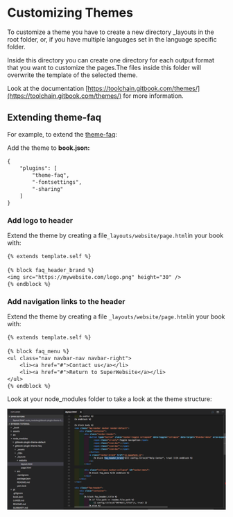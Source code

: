 # Customizing Themes

To customize a theme you have to create a new directory \_layouts in the root folder, or, if you have multiple languages set in the language specific folder.

Inside this directory you can create one directory for each output format that you want to customize the pages.The files inside this folder will overwrite the template of the selected theme.

Look at the documentation [https://toolchain.gitbook.com/themes/](https://toolchain.gitbook.com/themes/) for more information.

## Extending theme-faq

For example, to extend the [theme-faq](https://github.com/GitbookIO/theme-faq):

Add the theme to **book.json:**

```
{
    "plugins": [
        "theme-faq",
        "-fontsettings",
        "-sharing"
    ]
}
```

### Add logo to header

Extend the theme by creating a file`_layouts/website/page.html`in your book with:

```
{% extends template.self %}

{% block faq_header_brand %}
<img src="https://mywebsite.com/logo.png" height="30" />
{% endblock %}
```

### Add navigation links to the header

Extend the theme by creating a file `_layouts/website/page.html`in your book with:

```
{% extends template.self %}

{% block faq_menu %}
<ul class="nav navbar-nav navbar-right">
    <li><a href="#">Contact us</a></li>
    <li><a href="#">Return to SuperWebsite</a></li>
</ul>
{% endblock %}
```

Look at your node\_modules folder to take a look at the theme structure:

![](/assets/theme-imported-structure.png)

